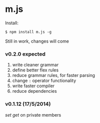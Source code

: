 m.js
====

Install:
```shell
$ npm install m.js -g
```

Still in work, changes will come

### v0.2.0 expected
1. write cleaner grammar
2. define better flex rules
3. reduce grammar rules, for faster parsing
4. change `:` operator functionality
5. write faster compiler
6. reduce dependencies

### v0.1.12 (17/5/2014)

*set get* on private members
